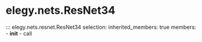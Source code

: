 
# elegy.nets.ResNet34

::: elegy.nets.resnet.ResNet34
    selection:
        inherited_members: true
        members:
            - __init__
            - call
        